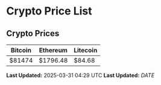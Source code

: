 # Crypto Price List

## Crypto Prices
| Bitcoin | Ethereum | Litecoin |
| ------- | -------- | -------- |
| $81474 | $1796.48 | $84.68 |
**Last Updated:** 2025-03-31 04:29 UTC
**Last Updated:** $DATE$
